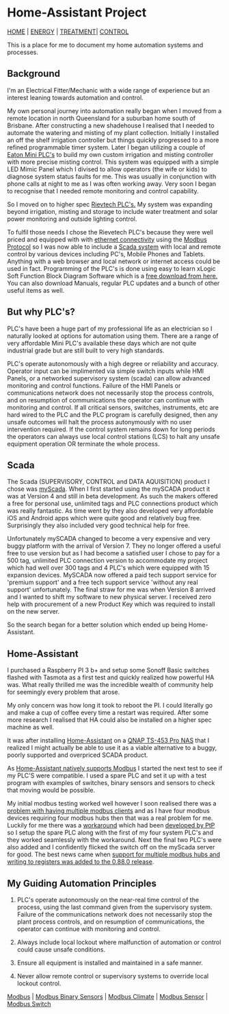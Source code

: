 # Home-Assistant Project

[HOME](https://github.com/wellsy57/Home-Assistant-Project/blob/master/files/LIGHTSYS.md) | [ENERGY](https://github.com/wellsy57/Home-Assistant-Project/blob/master/files/ENERGY.md) | [TREATMENT](https://github.com/wellsy57/Home-Assistant-Project/blob/master/files/TREATMENT.md)| [CONTROL](https://github.com/wellsy57/Home-Assistant-Project/blob/master/files/CONTROL.md)

This is a place for me to document my home automation systems and processes.

## Background

I'm an Electrical Fitter/Mechanic with a wide range of experience but an interest leaning towards automation and control. 

My own personal journey into automation really began when I moved from a remote location in north Queensland for a suburban home south of Brisbane. After constructing a new shadehouse I realised that I needed to automate the watering and misting of my plant collection. Initially I installed an off the shelf irrigation controller but things quickly progressed to a more refined programmable timer system. Later I began utilizing a couple of [Eaton Mini PLC's](https://www.eaton.com/SEAsia/ProductsSolutions/Electrical/ProductsServices/AutomationControl/Automation/ModularProgrammableLogicControllers/index.htm) to build my own custom irrigation and misting controller with more precise misting control. This system was equipped with a simple LED Mimic Panel which I divised to allow operators (the wife or kids) to diagnose system status faults for me. This was usually in conjunction with phone calls at night to me as I was often working away. Very soon I began to recognise that I needed remote monitoring and control capability.

So I moved on to higher spec [Rievtech PLC's.](https://www.rievtech.com) My system was expanding beyond irrigation, misting and storage to include water treatment and solar power monitoring and outside lighting control.

To fulfil those needs I chose the Rievetech PLC's because they were well priced and equipped with with [ethernet connectivity](https://en.wikipedia.org/wiki/Ethernet) using the [Modbus Protocol](https://en.wikipedia.org/wiki/Modbus) so I was now able to include a [Scada system](https://en.wikipedia.org/wiki/SCADA) with local and remote control by various devices including PC's, Mobile Phones and Tablets. Anything with a web browser and local network or internet access could be used in fact. Programming of the PLC's is done using easy to learn xLogic Soft Function Block Diagram Software which is a [free download from here.](https://www.rievtech.com/download.html) You can also download Manuals, regular PLC updates and a bunch of other useful items as well.

## But why PLC's?

PLC's have been a huge part of my professional life as an electrician so I naturally looked at options for automation using them. There are a range of very affordable Mini PLC's available these days which are not quite industrial grade but are still built to very high standards.


PLC's operate autonomously with a high degree or reliability and accuracy. Operator input can be implimented via simple switch inputs while HMI Panels, or a networked supervisory system (scada) can allow advanced monitoring and control functions. Failure of the HMI Panels or communications network does not necessarily stop the process controls, and on resumption of communications the operator can continue with monitoring and control. If all critical sensors, switches, instruments, etc are hard wired to the PLC and the PLC program is carefully designed, then any unsafe outcomes will halt the process autonymously with no user intervention required. If the control system remains down for long periods the operators can always use local control stations (LCS) to halt any unsafe equipment operation OR terminate the whole process.

## Scada

The Scada (SUPERVISORY, CONTROL and DATA AQUISITION) product I chose was [myScada](https://www.myscada.org/en/). When I first started using the mySCADA product it was at Version 4 and still in beta development. As such the makers offered a free for personal use, unlimited tags and PLC connections product which was really fantastic. As time went by they also developed very affordable iOS and Android apps which were quite good and relatively bug free. Surprisingly they also included very good technical help for free.

Unfortunately mySCADA changed to become a very expensive and very buggy platform with the arrival of Version 7. They no longer offered a useful free to use version but as I had become a satisfied user I chose to pay for a 500 tag, unlimited PLC connection version to accommodate my project which had well over 300 tags and 4 PLC's which were equipped with 15 expansion devices. MySCADA now offered a paid tech support service for 'premium support' and a free tech support service 'without any real support' unfortunately. The final straw for me was when Version 8 arrived and I wanted to shift my software to new physical server. I received zero help with procurement of a new Product Key which was required to install on the new server.

So the search began for a better solution which ended up being Home-Assistant.

## Home-Assistant

I purchased a Raspberry PI 3 b+ and setup some Sonoff Basic switches flashed with Tasmota as a first test and quickly realized how powerful HA was. What really thrilled me was the incredible wealth of community help for seemingly every problem that arose.

My only concern was how long it took to reboot the PI. I could literally go and make a cup of coffee every time a restart was required. After some more research I realised that HA could also be installed on a higher spec machine as well.

It was after installing [Home-Assistant](https://www.home-assistant.io/) on a [QNAP TS-453 Pro NAS](https://www.qnap.com/en-au/product/ts-453%20pro) that I realized I might actually be able to use it as a viable alternative to a buggy, poorly supported and overpriced SCADA product.

As [Home-Assistant natively supports Modbus](https://www.home-assistant.io/components/modbus/) I started the next test to see if my PLC'S were compatible. I used a spare PLC and set it up with a test program with examples of switches, binary sensors and sensors to check that moving would be possible.

My initial modbus testing worked well however I soon realised there was a [problem with having multiple modbus clients](https://community.home-assistant.io/t/ability-to-add-multiple-modbus-hubs/16365) and as I have four modbus devices requiring four modbus hubs then that was a real problem for me. Luckily for me there was a [workaround](https://community.home-assistant.io/t/multiple-tcp-modbus-slaves/99210/2) which had been [developed by PtP](https://community.home-assistant.io/u/PtP) so I setup the spare PLC along with the first of my four system PLC's and they worked seamlessly with the workaround. Next the final two PLC's were also added and I confidently flicked the switch off on the myScada server for good. The best news came when [support for multiple modbus hubs and writing to registers was added to the 0.88.0 release](https://github.com/home-assistant/home-assistant/pull/21238).  

## My Guiding Automation Principles

1. PLC's operate autonomously on the near-real time control of the process, using the last command given from the supervisory system. Failure of the communications network does not necessarily stop the plant process controls, and on resumption of communications, the operator can continue with monitoring and control.

2. Always include local lockout where malfunction of automation or control could cause unsafe conditions.

3. Ensure all equipment is installed and maintained in a safe manner.

4. Never allow remote control or supervisory systems to override local lockout control.


[Modbus](https://www.home-assistant.io/components/modbus/) | [Modbus Binary Sensors](https://www.home-assistant.io/components/binary_sensor.modbus/) | [Modbus Climate](https://www.home-assistant.io/components/climate.modbus/) | [Modbus Sensor](https://www.home-assistant.io/components/sensor.modbus/) | [Modbus Switch](https://www.home-assistant.io/components/switch.modbus/)
